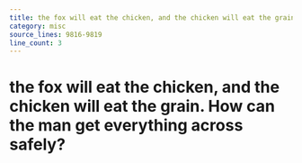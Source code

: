 ```yaml
---
title: the fox will eat the chicken, and the chicken will eat the grain. How can the man get everything across safely?
category: misc
source_lines: 9816-9819
line_count: 3
---
```


# the fox will eat the chicken, and the chicken will eat the grain. How can the man get everything across safely?


